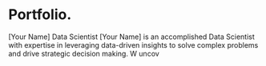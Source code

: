 # Portfolio.
[Your Name] Data Scientist  [Your Name] is an accomplished Data Scientist with expertise in leveraging data-driven insights to solve complex problems and drive strategic decision making. W uncov
